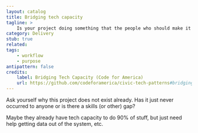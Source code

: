 ```yaml
---
layout: catalog
title: Bridging tech capacity
tagline: >
    Is your project doing something that the people who should make it cannot do for time, money, skill reasons? 
category: Delivery
stub: true
related:
tags:
    - workflow
    - purpose
antipattern: false 
credits:
    label: Bridging Tech Capacity (Code for America)
    url: https://github.com/codeforamerica/civic-tech-patterns#bridging-tech-capacity
---
```


Ask yourself why this project does not exist already. Has it just never occurred to anyone or is there a skills (or other) gap? 

Maybe they already have tech capacity to do 90% of stuff, but just need help getting data out of the system, etc.